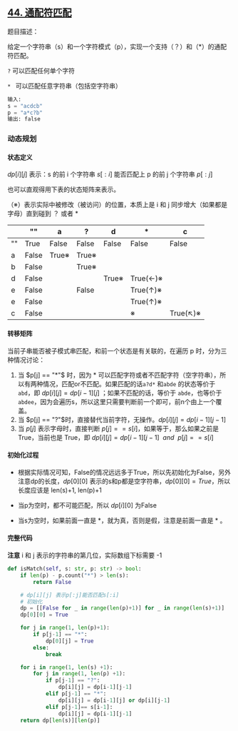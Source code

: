 ## [44. 通配符匹配](https://leetcode-cn.com/problems/wildcard-matching/)

题目描述：

给定一个字符串（s）和一个字符模式（p），实现一个支持（？）和（*）的通配符匹配。

`?`  可以匹配任何单个字符

`* ` 可以匹配任意字符串（包括空字符串）

```python
输入:
s = "acdcb"
p = "a*c?b"
输出: false
```

### 动态规划

#### 状态定义

$dp[i][j]$ 表示：s 的前 i 个字符串 $s[:i]$ 能否匹配上 p 的前 j 个字符串 $p[:j]$

也可以直观得用下表的状态矩阵来表示。

（※）表示实际中被修改（被访问）的位置，本质上是 i 和 j 同步增大（如果都是字母）直到碰到 ？ 或者 *

|      | ""    | a     | ?     | d     | *        | c        |
| ---- | ----- | ----- | ----- | ----- | -------- | -------- |
| ""   | True  | False | False | False | False    | False    |
| a    | False | True※ | True※ |       |          |          |
| b    | False |       | True※ |       |          |          |
| d    | False |       |       | True※ | True(←)※ |          |
| e    | False |       | False |       | True(↑)※ |          |
| e    | False |       |       |       | True(↑)※ |          |
| c    | False |       |       |       | ※        | True(↖)※ |

#### 转移矩阵

当前子串能否被子模式串匹配，和前一个状态是有关联的，在遍历 p 时，分为三种情况讨论：

1. 当 $p[j] == "*"$ 时，因为 * 可以匹配字符或者不匹配字符（空字符串），所以有两种情况，匹配or不匹配。如果匹配的话`a?d*` 和`abde` 的状态等价于 `abd`，即 $dp[i][j] = dp[i-1][j]$ ；如果不匹配的话，等价于 `abde`，也等价于`abdee`，因为会遍历s，所以这里只需要判断前一个即可，前n个由上一个覆盖。
2. 当 $p[j] == "?"$时，直接替代当前字符，无操作。$dp[i][j] = dp[i-1][j-1]$
3. 当 $p[j]$ 表示字母时，直接判断 $p[j] == s[i]$，如果等于，那么如果之前是 True，当前也是 True，即 $dp[i][j] = dp[i-1][j-1] \ \ and\ \  p[j] == s[i]$

#### 初始化过程

- 根据实际情况可知，False的情况远远多于True，所以先初始化为False，另外注意dp的长度，$dp[0][0]$ 表示的s和p都是空字符串，$dp[0][0] = True$，所以长度应该是 len(s)+1, len(p)+1

- 当p为空时，都不可能匹配，所以 $dp[i][0]$ 为False
- 当s为空时，如果前面一直是 *，就为真，否则是假，注意是前面一直是 \* 。

#### 完整代码

**注意** i 和 j 表示的字符串的第几位，实际数组下标需要 -1

```python
def isMatch(self, s: str, p: str) -> bool:
    if len(p) - p.count("*") > len(s):
        return False

    # dp[i][j] 表示p[:j]能否匹配s[:i]
    # 初始化
    dp = [[False for _ in range(len(p)+1)] for _ in range(len(s)+1)]
    dp[0][0] = True

    for j in range(1, len(p)+1):
        if p[j-1] == "*":
            dp[0][j] = True
        else:
            break

    for i in range(1, len(s) +1):
        for j in range(1, len(p) +1):
            if p[j-1] == "?":
                dp[i][j] = dp[i-1][j-1]
            elif p[j-1] == "*":
                dp[i][j] = dp[i-1][j] or dp[i][j-1]
            elif p[j-1]== s[i-1]:
                dp[i][j] = dp[i-1][j-1]
    return dp[len(s)][len(p)]
```



